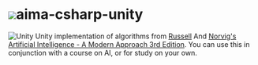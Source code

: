 # ![](https://github.com/aimacode/aima-java/blob/gh-pages/aima3e/images/aima3e.jpg)aima-csharp-unity
![Unity](https://madewith.unity.com/profiles/mwu/themes/custom/mwu_theme/logo.png)
Unity implementation of algorithms from [Russell](http://www.cs.berkeley.edu/~russell/) And [Norvig's](http://www.norvig.com/) [Artificial Intelligence - A Modern Approach 3rd Edition](http://aima.cs.berkeley.edu/). You can use this in conjunction with a course on AI, or for study on your own.
